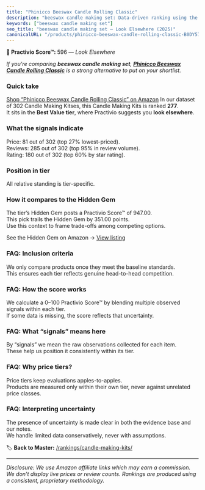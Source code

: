```yaml
---
title: "Phinicco Beeswax Candle Rolling Classic"
description: "beeswax candle making set: Data-driven ranking using the Practivio Score™. Positioned by quality, value, demand, findability, momentum."
keywords: ["beeswax candle making set"]
seo_title: "beeswax candle making set — Look Elsewhere (2025)"
canonicalURL: "/products/phinicco-beeswax-candle-rolling-classic-B0DY574C97/"
---
```


**🚫 Practivio Score™:** 596 — _Look Elsewhere_


*If you're comparing **beeswax candle making set**, **[Phinicco Beeswax Candle Rolling Classic](https://www.amazon.com/dp/B0DY574C97?tag=practivio-20)** is a strong alternative to put on your shortlist.*
### Quick take
[Shop “Phinicco Beeswax Candle Rolling Classic” on Amazon](https://www.amazon.com/dp/B0DY574C97?tag=practivio-20)
In our dataset of 302 Candle Making Kitses, this Candle Making Kits is ranked **277**.  
It sits in the **Best Value tier**, where Practivio suggests you **look elsewhere**.

### What the signals indicate
Price: 81 out of 302 (top 27% lowest-priced).  
Reviews: 285 out of 302 (top 95% in review volume).  
Rating: 180 out of 302 (top 60% by star rating).  

### Position in tier
All relative standing is tier-specific.

### How it compares to the Hidden Gem
The tier’s Hidden Gem posts a Practivio Score™ of 947.00.  
This pick trails the Hidden Gem by 351.00 points.  
Use this context to frame trade-offs among competing options.  

See the Hidden Gem on Amazon → [View listing](https://www.amazon.com/dp/B07C2TS4H2?tag=practivio-20)

### FAQ: Inclusion criteria
We only compare products once they meet the baseline standards.  
This ensures each tier reflects genuine head-to-head competition.

### FAQ: How the score works
We calculate a 0–100 Practivio Score™ by blending multiple observed signals within each tier.  
If some data is missing, the score reflects that uncertainty.

### FAQ: What “signals” means here
By “signals” we mean the raw observations collected for each item.  
These help us position it consistently within its tier.

### FAQ: Why price tiers?
Price tiers keep evaluations apples-to-apples.  
Products are measured only within their own tier, never against unrelated price classes.

### FAQ: Interpreting uncertainty
The presence of uncertainty is made clear in both the evidence base and our notes.  
We handle limited data conservatively, never with assumptions.


🏷️ **Back to Master:** [/rankings/candle-making-kits/](/rankings/candle-making-kits/)

---
_Disclosure: We use Amazon affiliate links which may earn a commission. We don’t display live prices or review counts. Rankings are produced using a consistent, proprietary methodology._
